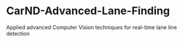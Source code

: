 # CarND-Advanced-Lane-Finding
Applied advanced Computer Vision techniques for real-time lane line detection
